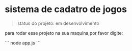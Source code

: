 <h1>sistema de cadatro de jogos</h1>

> status do projeto: em desenvolvimento

 para rodar esse projeto na sua maquina,por favor digite:

´´´
node app.js
´´´
